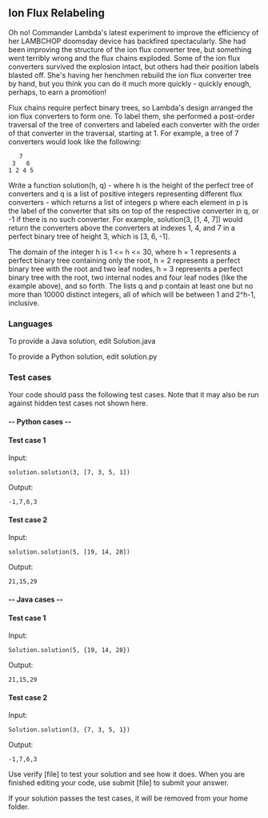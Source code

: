 ## Ion Flux Relabeling

Oh no! Commander Lambda's latest experiment to improve the efficiency of 
her LAMBCHOP doomsday device has backfired spectacularly. She had been 
improving the structure of the ion flux converter tree, but something went 
terribly wrong and the flux chains exploded. Some of the ion flux converters 
survived the explosion intact, but others had their position labels blasted off. 
She's having her henchmen rebuild the ion flux converter tree by hand, but you 
think you can do it much more quickly - quickly enough, perhaps, 
to earn a promotion!

Flux chains require perfect binary trees, so Lambda's design arranged 
the ion flux converters to form one. To label them, she performed a post-order 
traversal of the tree of converters and labeled each converter with the order 
of that converter in the traversal, starting at 1. For example, a tree of 7 
converters would look like the following:
```
   7
 3   6
1 2 4 5
```

Write a function solution(h, q) - where h is the height of the perfect tree of 
converters and q is a list of positive integers representing different flux 
converters - which returns a list of integers p where each element in p is the
label of the converter that sits on top of the respective converter in q, 
or -1 if there is no such converter.  For example, solution(3, [1, 4, 7]) 
would return the converters above the converters at indexes 1, 4, and 7 in a 
perfect binary tree of height 3, which is [3, 6, -1].

The domain of the integer h is 1 <= h <= 30, where h = 1 represents a 
perfect binary tree containing only the root, h = 2 represents a perfect 
binary tree with the root and two leaf nodes, h = 3 represents a perfect 
binary tree with the root, two internal nodes and four leaf nodes (like the
example above), and so forth.  The lists q and p contain at least one but no 
more than 10000 distinct integers, all of which will be between 1 
and 2^h-1, inclusive.

### Languages
To provide a Java solution, edit Solution.java

To provide a Python solution, edit solution.py

### Test cases
Your code should pass the following test cases.
Note that it may also be run against hidden test cases not shown here.

#### -- Python cases --
#### Test case 1
Input:
```
solution.solution(3, [7, 3, 5, 1])
```
Output:
```
-1,7,6,3
```
#### Test case 2
Input:
```
solution.solution(5, [19, 14, 28])
```
Output:
```
21,15,29
```

#### -- Java cases --
#### Test case 1
Input:
```
Solution.solution(5, {19, 14, 28})
```
Output:
```
21,15,29
```

#### Test case 2
Input:
```
Solution.solution(3, {7, 3, 5, 1})
```
Output:
```
-1,7,6,3
```

Use verify [file] to test your solution and see how it does.
When you are finished editing your code, use submit [file] to submit your answer. 

If your solution passes the test cases, it will be removed from your home folder.